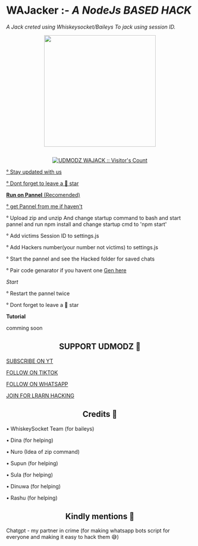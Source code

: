 # WAJacker :- _A NodeJs BASED HACK_
*A Jack creted using Whiskeysocket/Baileys To jack using session ID.*


<p align="center">
<img src="https://i.ibb.co/WvPv1jWN/SulaMd.jpg" width="300" height="300"/>
</p>

<p align="center">
  <a href="#"><img src="http://readme-typing-svg.herokuapp.com?color=blue&center=true&vCenter=true&multiline=false&lines=Whatsapp+JACK+BY+UDMODZ" alt="">
</p>
<p align="center"><img src="https://profile-counter.glitch.me/{UDMODZ7}/count.svg" alt="UDMODZ WAJACK :: Visitor's Count" /></p>
<p align="left">° Stay updated with us</p>
<p align="left">° Dont forget to leave a 🌟 star</p>


**Run on Pannel** (Recomended)

<p align="left">° get Pannel from 
<a href="https://wa.me/94704638406"> me if haven't</a>


<p align="left">° Upload zip and unzip And change startup command to bash and start pannel and run npm install and change startup cmd to 'npm start' </p>
<p align="left">° Add victims Session ID to settings.js</a>
<p align="left">° Add Hackers number(your number not victims) to settings.js</a>
<p align="left">° Start the pannel and see the Hacked folder for saved chats</a>
<p align="left">° Pair code genarator if you havent one
<a href="https://ravindu-md-pair.onrender.com/"> Gen here</a>


_Start_

<p align="left">° Restart the pannel twice</p>



<p align="left">° Dont forget to leave a 🌟 star</p>





**Tutorial**      

   comming soon

  
<h2 align="center">SUPPORT UDMODZ 💙</h2>




<p align="left">
<a href="https://www.youtube.com/@UDMODZ">SUBSCRIBE ON YT</a></p>
<p align="left">
<a href="https://t.me/UDMODZ3">FOLLOW   ON TIKTOK</a></p>
<p align="left">
<a href="https://whatsapp.com/channel/0029VbAwZeh59PwXq4Oxow3a">FOLLOW   ON WHATSAPP</a></p>
<p align="left">
<a href="https://t.me/UDMODZ3">JOIN FOR LRARN HACKING</a></p>



<h2 align="center">Credits 💙</h2>


<p align="left">• WhiskeySocket Team (for baileys)</p>
<p align="left">• Dina (for helping)</p>
<p align="left">• Nuro (Idea of zip command)</p>
<p align="left">• Supun (for helping)</p>
<p align="left">• Sula (for helping)</p>
<p align="left">• Dinuwa (for helping)</p>
<p align="left">• Rashu (for helping)</p>


<h2 align="center">Kindly mentions 💙</h2>


<p align="left">Chatgpt - my partner in crime (for making whatsapp bots script for everyone and making it easy to hack them 😅)</p>
